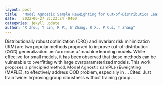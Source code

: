 ```yaml
---
layout: post
title:  "Model Agnostic Sample Reweighting for Out-of-Distribution Learning"
date:   2022-06-27 23:23:24 -0400
categories: jekyll update
author: "X Zhou, Y Lin, R Pi, W Zhang, R Xu, P Cui, T Zhang"
---
```

Distributionally robust optimization (DRO) and invariant risk minimization (IRM) are two popular methods proposed to improve out-of-distribution (OOD) generalization performance of machine learning models. While effective for small models, it has been observed that these methods can be vulnerable to overfitting with large overparameterized models. This work proposes a principled method, Model Agnostic samPLe rEweighting (MAPLE), to effectively address OOD problem, especially in …
Cites: ‪Just train twice: Improving group robustness without training group …‬  
